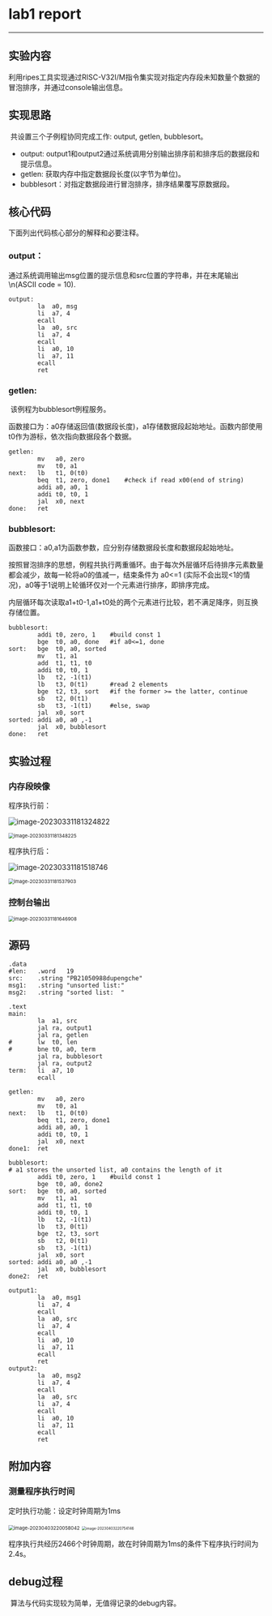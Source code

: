 # lab1 report

---

## 实验内容

​	利用ripes工具实现通过RISC-V32I/M指令集实现对指定内存段未知数量个数据的冒泡排序，并通过console输出信息。

## 实现思路

​	共设置三个子例程协同完成工作: output, getlen, bubblesort。

- output: output1和output2通过系统调用分别输出排序前和排序后的数据段和提示信息。
- getlen: 获取内存中指定数据段长度(以字节为单位)。
- bubblesort：对指定数据段进行冒泡排序，排序结果覆写原数据段。

## 核心代码

下面列出代码核心部分的解释和必要注释。

### output：

​	通过系统调用输出msg位置的提示信息和src位置的字符串，并在末尾输出\n(ASCII code = 10).

```assembly
output:
		la	a0, msg
		li  a7, 4
		ecall
		la	a0,	src
		li	a7,	4
		ecall
		li  a0, 10
		li	a7, 11
		ecall
		ret
```

### getlen:

​	该例程为bubblesort例程服务。

​	函数接口为：a0存储返回值(数据段长度)，a1存储数据段起始地址。函数内部使用t0作为游标，依次指向数据段各个数据。

```assembly
getlen:
		mv 	 a0, zero
		mv	 t0, a1
next:	lb	 t1, 0(t0)
		beq  t1, zero, done1	#check if read x00(end of string)
		addi a0, a0, 1
		addi t0, t0, 1
		jal  x0, next
done:	ret
```

### bubblesort:

​	函数接口：a0,a1为函数参数，应分别存储数据段长度和数据段起始地址。

​	按照冒泡排序的思想，例程共执行两重循环。由于每次外层循环后待排序元素数量都会减少，故每一轮将a0的值减一，结束条件为 a0<=1 (实际不会出现<1的情况)，a0等于1说明上轮循环仅对一个元素进行排序，即排序完成。

​	内层循环每次读取a1+t0-1,a1+t0处的两个元素进行比较，若不满足降序，则互换存储位置。

```assembly
bubblesort:
		addi t0, zero, 1	#build const 1
		bge	 t0, a0, done	#if a0<=1, done
sort:	bge	 t0, a0, sorted
		mv	 t1, a1
		add	 t1, t1, t0
		addi t0, t0, 1
		lb	 t2, -1(t1)
		lb 	 t3, 0(t1)		#read 2 elements
		bge	 t2, t3, sort	#if the former >= the latter, continue
		sb   t2, 0(t1)
		sb   t3, -1(t1)		#else, swap
		jal  x0, sort
sorted: addi a0, a0 ,-1
		jal  x0, bubblesort
done:	ret
```

## 实验过程

### 内存段映像

程序执行前：

![image-20230331181324822](C:\Users\Archer\AppData\Roaming\Typora\typora-user-images\image-20230331181324822.png)

<img src="C:\Users\Archer\AppData\Roaming\Typora\typora-user-images\image-20230331181348225.png" alt="image-20230331181348225" style="zoom: 67%;" />

程序执行后：

![image-20230331181518746](C:\Users\Archer\AppData\Roaming\Typora\typora-user-images\image-20230331181518746.png)

<img src="C:\Users\Archer\AppData\Roaming\Typora\typora-user-images\image-20230331181537903.png" alt="image-20230331181537903" style="zoom:67%;" />

### 控制台输出

<img src="C:\Users\Archer\AppData\Roaming\Typora\typora-user-images\image-20230331181646908.png" alt="image-20230331181646908" style="zoom:67%;" />

## 源码

```assembly
.data
#len:	.word	19
src:	.string "PB21050988dupengche"
msg1:	.string "unsorted list:"
msg2:	.string "sorted list:  "

.text
main:
		la	a1,	src
		jal ra, output1
		jal ra, getlen
#		lw  t0, len
#		bne t0, a0, term
		jal	ra,	bubblesort
		jal ra, output2
term:	li	a7,	10
		ecall

getlen:
		mv 	 a0, zero
		mv	 t0, a1
next:	lb	 t1, 0(t0)
		beq  t1, zero, done1
		addi a0, a0, 1
		addi t0, t0, 1
		jal  x0, next
done1:	ret

bubblesort:
# a1 stores the unsorted list, a0 contains the length of it
		addi t0, zero, 1	#build const 1
		bge	 t0, a0, done2
sort:	bge	 t0, a0, sorted
		mv	 t1, a1
		add	 t1, t1, t0
		addi t0, t0, 1
		lb	 t2, -1(t1)
		lb 	 t3, 0(t1)
		bge	 t2, t3, sort
		sb   t2, 0(t1)
		sb   t3, -1(t1)
		jal  x0, sort
sorted: addi a0, a0 ,-1
		jal  x0, bubblesort
done2:	ret

output1:	
		la	a0, msg1
		li  a7, 4
		ecall
		la	a0,	src
		li	a7,	4
		ecall
		li  a0, 10
		li	a7, 11
		ecall
		ret
output2:
		la	a0, msg2
		li  a7, 4
		ecall
		la	a0,	src
		li	a7,	4
		ecall
		li  a0, 10
		li	a7, 11
		ecall
		ret
```

## 附加内容

### 测量程序执行时间

定时执行功能：设定时钟周期为1ms

<img src="C:\Users\Archer\AppData\Roaming\Typora\typora-user-images\image-20230403220058042.png" alt="image-20230403220058042" style="zoom: 67%;" />

<img src="C:\Users\Archer\AppData\Roaming\Typora\typora-user-images\image-20230403220754146.png" alt="image-20230403220754146" style="zoom:50%;" />

程序执行共经历2466个时钟周期，故在时钟周期为1ms的条件下程序执行时间为2.4s。

## debug过程

​	算法与代码实现较为简单，无值得记录的debug内容。


